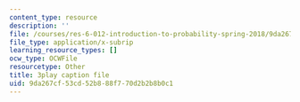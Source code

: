 ```yaml
---
content_type: resource
description: ''
file: /courses/res-6-012-introduction-to-probability-spring-2018/9da267cf53cd52b888f770d2b2b8b0c1_JoQDJMZA7F8.vtt
file_type: application/x-subrip
learning_resource_types: []
ocw_type: OCWFile
resourcetype: Other
title: 3play caption file
uid: 9da267cf-53cd-52b8-88f7-70d2b2b8b0c1
---
```

